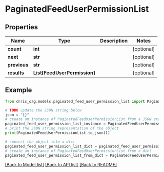 # PaginatedFeedUserPermissionList


## Properties

Name | Type | Description | Notes
------------ | ------------- | ------------- | -------------
**count** | **int** |  | [optional] 
**next** | **str** |  | [optional] 
**previous** | **str** |  | [optional] 
**results** | [**List[FeedUserPermission]**](FeedUserPermission.md) |  | [optional] 

## Example

```python
from chris_oag.models.paginated_feed_user_permission_list import PaginatedFeedUserPermissionList

# TODO update the JSON string below
json = "{}"
# create an instance of PaginatedFeedUserPermissionList from a JSON string
paginated_feed_user_permission_list_instance = PaginatedFeedUserPermissionList.from_json(json)
# print the JSON string representation of the object
print(PaginatedFeedUserPermissionList.to_json())

# convert the object into a dict
paginated_feed_user_permission_list_dict = paginated_feed_user_permission_list_instance.to_dict()
# create an instance of PaginatedFeedUserPermissionList from a dict
paginated_feed_user_permission_list_from_dict = PaginatedFeedUserPermissionList.from_dict(paginated_feed_user_permission_list_dict)
```
[[Back to Model list]](../README.md#documentation-for-models) [[Back to API list]](../README.md#documentation-for-api-endpoints) [[Back to README]](../README.md)


